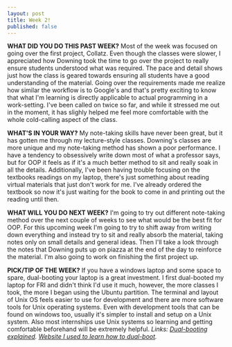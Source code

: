```yaml
---
layout: post
title: Week 2!
published: false
---
```



**WHAT DID YOU DO THIS PAST WEEK?** Most of the week was focused on going over the first project, Collatz. Even though the classes were slower, I appreciated how Downing took the time to go over the project to really ensure students understood what was required. The pace and detail shows just how the class is geared towards ensuring all students have a good understanding of the material. Going over the requirements made me realize how similar the workflow is to Google's and that's pretty exciting to know that what I'm learning is directly applicable to actual programming in a work-setting. I've been called on twice so far, and while it stressed me out in the moment, it has slighly helped me feel more comfortable with the whole cold-calling aspect of the class.

**WHAT'S IN YOUR WAY?** My note-taking skills have never been great, but it has gotten me through my lecture-style classes. Downing's classes are more unique and my note-taking method has shown a poor performance. I have a tendency to obsessively write down most of what a professor says, but for OOP it feels as if it's a much better method to sit and really soak in all the details. Additionally, I've been having trouble focusing on the textbooks readings on my laptop, there's just something about reading virtual materials that just don't work for me. I've already ordered the textbook so now it's just waiting for the book to come in and printing out the reading until then.

**WHAT WILL YOU DO NEXT WEEK?** I'm going to try out different note-taking method over the next couple of weeks to see what would be the best fit for OOP. For this upcoming week I'm going to try to shift away from writing down everything and instead try to sit and really absorb the material, taking notes only on small details and general ideas. Then I'll take a look through the notes that Downing puts up on piazza at the end of the day to reinforce the material. I'm also going to work on finishing the first project up.

**PICK/TIP OF THE WEEK?** If you have a windows laptop and some space to spare, dual-booting your laptop is a great investment. I first dual-booted my laptop for FRI and didn't think I'd use it much, however, the more classes I took, the more I began using the Ubuntu partition. The terminal and layout of Unix OS feels easier to use for development and there are more software tools for Unix operating systems. Even with development tools that can be found on windows too, usually it's simpler to install and setup on a Unix system. Also most internships use Unix systems so learning and getting comfortable beforehand will be extremely helpful.
*Links: [Dual-booting explained](http://www.howtogeek.com/187789/dual-booting-explained-how-you-can-have-multiple-operating-systems-on-your-computer/). [Website I used to learn how to dual-boot](http://www.howtogeek.com/214571/how-to-dual-boot-linux-on-your-pc/).*
